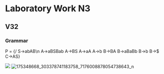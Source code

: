 # Laboratory Work N3
## V32
### Grammar
P = {/
S->abAB\n
A->aBSBab
A->BS
A->aA
A->b
B->BA
B->aBaBb
B->b
B->$
C->AS}

![](https://user-images.githubusercontent.com/56044286/115145368-da4dd700-a059-11eb-92e0-cb4570185ba0.jpg)
![175348668_303378741183758_7176008878054738643_n](https://user-images.githubusercontent.com/56044286/115145370-db7f0400-a059-11eb-9786-f899c1a60b7d.jpg)

